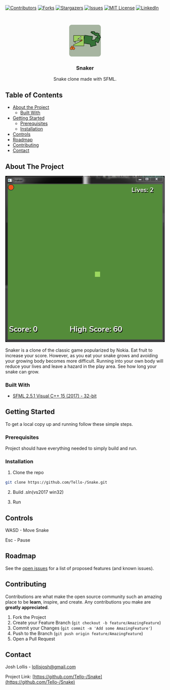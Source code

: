 <!-- PROJECT SHIELDS -->
<!--
*** I'm using markdown "reference style" links for readability.
*** Reference links are enclosed in brackets [ ] instead of parentheses ( ).
*** See the bottom of this document for the declaration of the reference variables
*** for contributors-url, forks-url, etc. This is an optional, concise syntax you may use.
*** https://www.markdownguide.org/basic-syntax/#reference-style-links
-->
[![Contributors][contributors-shield]][contributors-url]
[![Forks][forks-shield]][forks-url]
[![Stargazers][stars-shield]][stars-url]
[![Issues][issues-shield]][issues-url]
[![MIT License][license-shield]][license-url]
[![LinkedIn][linkedin-shield]][linkedin-url]



<!-- PROJECT LOGO -->
<br />
<p align="center">
  <a href="https://github.com/Tello-/Snake">
    <img src="https://github.com/Tello-/Snake/blob/master/Assets/snakerlogo.png" alt="Logo" width="100" height="100">
  </a>

  <h3 align="center">Snaker</h3>

  <p align="center">
    Snake clone made with SFML.    
</p>



<!-- TABLE OF CONTENTS -->
## Table of Contents

* [About the Project](#about-the-project)
  * [Built With](#built-with)
* [Getting Started](#getting-started)
  * [Prerequisites](#prerequisites)
  * [Installation](#installation)
* [Controls](#controls)
* [Roadmap](#roadmap)
* [Contributing](#contributing)
* [Contact](#contact)



<!-- ABOUT THE PROJECT -->
## About The Project

![Snaker][product-screenshot]

Snaker is a clone of the classic game popularized by Nokia. Eat fruit to increase your score. However, as you eat your snake grows and avoiding your growing body becomes more difficult. Running into your own body will reduce your lives and leave a hazard in the play area. See how long your snake can grow.


### Built With

* [SFML 2.5.1 Visual C++ 15 (2017) - 32-bit](https://www.sfml-dev.org/download/sfml/2.5.1/)



<!-- GETTING STARTED -->
## Getting Started

To get a local copy up and running follow these simple steps.

### Prerequisites

Project should have everything needed to simply build and run.

### Installation
 
1. Clone the repo
```sh
git clone https://github.com/Tello-/Snake.git
```
2. Build .sln(vs2017 win32)

3. Run

<!-- CONTROLS -->
## Controls
WASD - Move Snake

Esc - Pause

<!-- ROADMAP -->
## Roadmap

See the [open issues](https://github.com/Tello-/Snake/issues) for a list of proposed features (and known issues).



<!-- CONTRIBUTING -->
## Contributing

Contributions are what make the open source community such an amazing place to be **learn**, inspire, and create. Any contributions you make are **greatly appreciated**.

1. Fork the Project
2. Create your Feature Branch (`git checkout -b feature/AmazingFeature`)
3. Commit your Changes (`git commit -m 'Add some AmazingFeature'`)
4. Push to the Branch (`git push origin feature/AmazingFeature`)
5. Open a Pull Request



<!-- CONTACT -->
## Contact

Josh Lollis - lollisjosh@gmail.com

Project Link: [https://github.com/Tello-/Snake](https://github.com/Tello-/Snake)



<!-- MARKDOWN LINKS & IMAGES -->
<!-- https://www.markdownguide.org/basic-syntax/#reference-style-links -->
[contributors-shield]: https://img.shields.io/github/contributors/Tello-/Snake.svg?style=flat-square
[contributors-url]: https://github.com/Tello-/Snake/graphs/contributors
[forks-shield]: https://img.shields.io/github/forks/Tello-/Snake.svg?style=flat-square
[forks-url]: https://github.com/Tello-/Snake/network/members
[stars-shield]: https://img.shields.io/github/stars/Tello-/Snake.svg?style=flat-square
[stars-url]: https://github.com/Tello-/Snake/stargazers
[issues-shield]: https://img.shields.io/github/issues/Tello-/Snake.svg?style=flat-square
[issues-url]: https://github.com/Tello-/Snake/issues
[license-shield]: https://img.shields.io/github/license/Tello-/Snake.svg?style=flat-square
[license-url]: https://github.com/Tello-/Snake/master/LICENSE.txt
[linkedin-shield]: https://img.shields.io/badge/-LinkedIn-black.svg?style=flat-square&logo=linkedin&colorB=555
[linkedin-url]: www.linkedin.com/in/lollisjosh
[product-screenshot]: https://github.com/Tello-/Snake/blob/master/Docs/snaker.PNG
